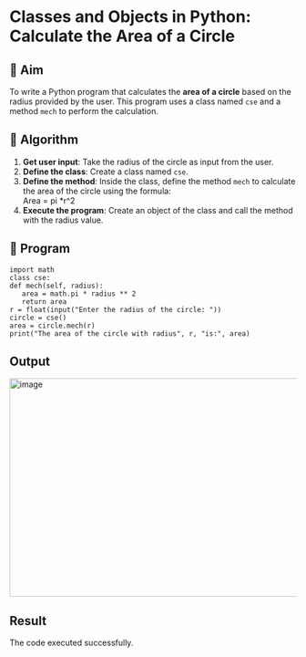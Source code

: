 # Classes and Objects in Python: Calculate the Area of a Circle

## 🎯 Aim
To write a Python program that calculates the **area of a circle** based on the radius provided by the user. This program uses a class named `cse` and a method `mech` to perform the calculation.

## 🧠 Algorithm
1. **Get user input**: Take the radius of the circle as input from the user.
2. **Define the class**: Create a class named `cse`.
3. **Define the method**: Inside the class, define the method `mech` to calculate the area of the circle using the formula:  
   Area = pi *r^2 
4. **Execute the program**: Create an object of the class and call the method with the radius value.

## 🧾 Program
~~~
import math
class cse:
def mech(self, radius):
   area = math.pi * radius ** 2
   return area
r = float(input("Enter the radius of the circle: "))
circle = cse()
area = circle.mech(r)
print("The area of the circle with radius", r, "is:", area)
~~~
## Output
<img width="1428" height="383" alt="image" src="https://github.com/user-attachments/assets/10ac57eb-4009-46e4-9176-5bd51291019c" />

## Result
The code executed successfully.
